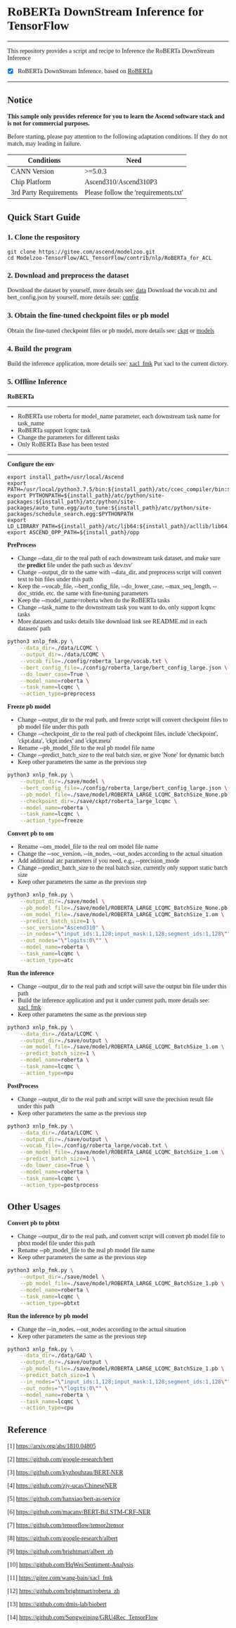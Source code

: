 # <font face="微软雅黑">

# RoBERTa DownStream Inference for TensorFlow

***
This repository provides a script and recipe to Inference the RoBERTa DownStream Inference

* [x] RoBERTa DownStream Inference, based on [RoBERTa](https://github.com/brightmart/roberta_zh) 

***

## Notice
**This sample only provides reference for you to learn the Ascend software stack and is not for commercial purposes.**

Before starting, please pay attention to the following adaptation conditions. If they do not match, may leading in failure.

| Conditions | Need |
| --- | --- |
| CANN Version | >=5.0.3 |
| Chip Platform| Ascend310/Ascend310P3 |
| 3rd Party Requirements| Please follow the 'requirements.txt' |

## Quick Start Guide

### 1. Clone the respository
```shell
git clone https://gitee.com/ascend/modelzoo.git
cd Modelzoo-TensorFlow/ACL_TensorFlow/contrib/nlp/RoBERTa_for_ACL
```

### 2. Download and preprocess the dataset

Download the dataset by yourself, more details see: [data](./data)
Download the vocab.txt and bert_config.json by yourself, more details see: [config](./config/README.md)

### 3. Obtain the fine-tuned checkpoint files or pb model

Obtain the fine-tuned checkpoint files or pb model, more details see: [ckpt](./save/ckpt/README.md) or [models](./save/model/README.md)

### 4. Build the program
Build the inference application, more details see: [xacl_fmk](./xacl_fmk/README.md)
Put xacl to the current dictory.

### 5. Offline Inference

**RoBERTa**
***
* RoBERTa use roberta for model_name parameter, each downstream task name for task_name
* RoBERTa support lcqmc task
* Change the parameters for different tasks
* Only RoBERTa Base has been tested
***
**Configure the env**
```
export install_path=/usr/local/Ascend
export PATH=/usr/local/python3.7.5/bin:${install_path}/atc/ccec_compiler/bin:${install_path}/atc/bin:$PATH
export PYTHONPATH=${install_path}/atc/python/site-packages:${install_path}/atc/python/site-packages/auto_tune.egg/auto_tune:${install_path}/atc/python/site-packages/schedule_search.egg:$PYTHONPATH
export LD_LIBRARY_PATH=${install_path}/atc/lib64:${install_path}/acllib/lib64:$LD_LIBRARY_PATH
export ASCEND_OPP_PATH=${install_path}/opp
```

**PreProcess**
* Change --data_dir to the real path of each downstream task dataset, and make sure the **predict** file under the path such as 'dev.tsv'
* Change --output_dir to the same with --data_dir, and preprocess script will convert text to bin files under this path
* Keep the --vocab_file, --bert_config_file, --do_lower_case, --max_seq_length, --doc_stride, etc. the same with fine-tuning parameters
* Keep the --model_name=roberta when do the RoBERTa tasks
* Change --task_name to the downstream task you want to do, only support lcqmc tasks
* More datasets and tasks details like download link see README.md in each datasets' path
```Bash
python3 xnlp_fmk.py \
    --data_dir=./data/LCQMC \
    --output_dir=./data/LCQMC \
    --vocab_file=./config/roberta_large/vocab.txt \
    --bert_config_file=./config/roberta_large/bert_config_large.json \
    --do_lower_case=True \
    --model_name=roberta \
    --task_name=lcqmc \
    --action_type=preprocess

```

**Freeze pb model**
* Change --output_dir to the real path, and freeze script will convert checkpoint files to pb model file under this path
* Change --checkpoint_dir to the real path of checkpoint files, include 'checkpoint', 'ckpt.data', 'ckpt.index' and 'ckpt.meta'
* Rename --pb_model_file to the real pb model file name
* Change --predict_batch_size to the real batch size, or give 'None' for dynamic batch
* Keep other parameters the same as the previous step
```Bash
python3 xnlp_fmk.py \
    --output_dir=./save/model \
    --bert_config_file=./config/roberta_large/bert_config_large.json \
    --pb_model_file=./save/model/ROBERTA_LARGE_LCQMC_BatchSize_None.pb \
    --checkpoint_dir=./save/ckpt/roberta_large_lcqmc \
    --model_name=roberta \
    --task_name=lcqmc \
    --action_type=freeze

```

**Convert pb to om**
* Rename --om_model_file to the real om model file name
* Change the --soc_version, --in_nodes, --out_nodes according to the actual situation
* Add additional atc parameters if you need, e.g., --precision_mode
* Change --predict_batch_size to the real batch size, currently only support static batch size
* Keep other parameters the same as the previous step
```Bash
python3 xnlp_fmk.py \
    --output_dir=./save/model \
    --pb_model_file=./save/model/ROBERTA_LARGE_LCQMC_BatchSize_None.pb \
    --om_model_file=./save/model/ROBERTA_LARGE_LCQMC_BatchSize_1.om \
    --predict_batch_size=1 \
    --soc_version="Ascend310" \
    --in_nodes="\"input_ids:1,128;input_mask:1,128;segment_ids:1,128\"" \
    --out_nodes="\"logits:0\"" \
    --model_name=roberta \
    --task_name=lcqmc \
    --action_type=atc

```

**Run the inference**
* Change --output_dir to the real path and script will save the output bin file under this path
* Build the inference application and put it under current path, more details see: [xacl_fmk](./xacl_fmk/README.md)
* Keep other parameters the same as the previous step
```Bash
python3 xnlp_fmk.py \
    --data_dir=./data/LCQMC \
    --output_dir=./save/output \
    --om_model_file=./save/model/ROBERTA_LARGE_LCQMC_BatchSize_1.om \
    --predict_batch_size=1 \
    --model_name=roberta \
    --task_name=lcqmc \
    --action_type=npu

```

**PostProcess**
* Change --output_dir to the real path and script will save the precision result file under this path
* Keep other parameters the same as the previous step
```Bash
python3 xnlp_fmk.py \
    --data_dir=./data/LCQMC \
    --output_dir=./save/output \
    --vocab_file=./config/roberta_large/vocab.txt \
    --om_model_file=./save/model/ROBERTA_LARGE_LCQMC_BatchSize_1.om \
    --predict_batch_size=1 \
    --do_lower_case=True \
    --model_name=roberta \
    --task_name=lcqmc \
    --action_type=postprocess

```

## Other Usages
**Convert pb to pbtxt**
* Change --output_dir to the real path, and convert script will convert pb model file to pbtxt model file under this path
* Rename --pb_model_file to the real pb model file name
* Keep other parameters the same as the previous step
```Bash
python3 xnlp_fmk.py \
    --output_dir=./save/model \
    --pb_model_file=./save/model/ROBERTA_LARGE_LCQMC_BatchSize_1.pb \
    --model_name=roberta \
    --task_name=lcqmc \
    --action_type=pbtxt

```

**Run the inference by pb model**
* Change the --in_nodes, --out_nodes according to the actual situation
* Keep other parameters the same as the previous step
```Bash
python3 xnlp_fmk.py \
    --data_dir=./data/GAD \
    --output_dir=./save/output \
    --pb_model_file=./save/model/ROBERTA_LARGE_LCQMC_BatchSize_1.pb \
    --predict_batch_size=1 \
    --in_nodes="\"input_ids:1,128;input_mask:1,128;segment_ids:1,128\"" \
    --out_nodes="\"logits:0\"" \
    --model_name=roberta \
    --task_name=lcqmc \
    --action_type=cpu

```

## Reference

[1] https://arxiv.org/abs/1810.04805

[2] https://github.com/google-research/bert

[3] https://github.com/kyzhouhzau/BERT-NER

[4] https://github.com/zjy-ucas/ChineseNER

[5] https://github.com/hanxiao/bert-as-service

[6] https://github.com/macanv/BERT-BiLSTM-CRF-NER

[7] https://github.com/tensorflow/tensor2tensor

[8] https://github.com/google-research/albert

[9] https://github.com/brightmart/albert_zh

[10] https://github.com/HqWei/Sentiment-Analysis

[11] https://gitee.com/wang-bain/xacl_fmk

[12] https://github.com/brightmart/roberta_zh

[13] https://github.com/dmis-lab/biobert

[14] https://github.com/Songweiping/GRU4Rec_TensorFlow

# </font>
